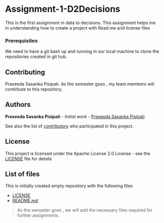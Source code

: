 # Assignment-1-D2Decisions

This is the first assignment in data to decisions. This assignment helps me in understanding how to create a project with Read.me and license files


### Prerequisites

We need to have a git bash up and running in our local machine to clone the repositories created in git hub.


## Contributing

Praseeda Sasanka Pisipati. As the semester goes , my team members will contirbute to this repository.

## Authors

**Praseeda Sasanka Pisipati** - *Initial work* - [Praseeda Sasanka Pisipati](https://github.com/PraseedaSasankaPisipati)

See also the list of [contributors](https://github.com/PraseedaSasankaPisipati/Assignment-1-D2Decisions/graphs/contributors) who participated in this project.

## License

This project is licensed under the Apache License 2.0 License - see the [LICENSE](LICENSE) file for details

## List of files 

This is initially created empty repository with the following files 
 * [LICENSE](LICENSE) 
 * [README.md](README.md)

> As the semseter goes , we will add the necessary files required for further assignments.


